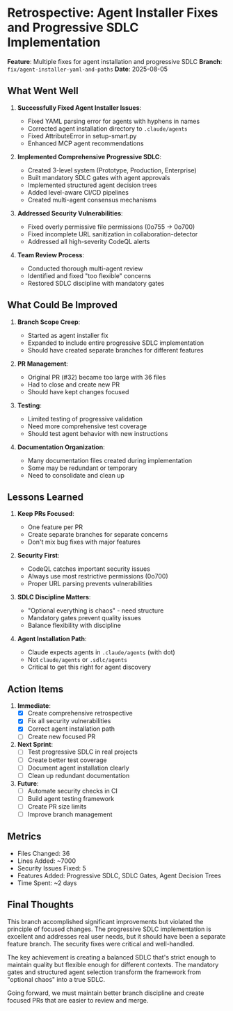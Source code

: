 # Retrospective: Agent Installer Fixes and Progressive SDLC Implementation

**Feature**: Multiple fixes for agent installation and progressive SDLC
**Branch**: `fix/agent-installer-yaml-and-paths`
**Date**: 2025-08-05

## What Went Well

1. **Successfully Fixed Agent Installer Issues**:
   - Fixed YAML parsing error for agents with hyphens in names
   - Corrected agent installation directory to `.claude/agents`
   - Fixed AttributeError in setup-smart.py
   - Enhanced MCP agent recommendations

2. **Implemented Comprehensive Progressive SDLC**:
   - Created 3-level system (Prototype, Production, Enterprise)
   - Built mandatory SDLC gates with agent approvals
   - Implemented structured agent decision trees
   - Added level-aware CI/CD pipelines
   - Created multi-agent consensus mechanisms

3. **Addressed Security Vulnerabilities**:
   - Fixed overly permissive file permissions (0o755 → 0o700)
   - Fixed incomplete URL sanitization in collaboration-detector
   - Addressed all high-severity CodeQL alerts

4. **Team Review Process**:
   - Conducted thorough multi-agent review
   - Identified and fixed "too flexible" concerns
   - Restored SDLC discipline with mandatory gates

## What Could Be Improved

1. **Branch Scope Creep**:
   - Started as agent installer fix
   - Expanded to include entire progressive SDLC implementation
   - Should have created separate branches for different features

2. **PR Management**:
   - Original PR (#32) became too large with 36 files
   - Had to close and create new PR
   - Should have kept changes focused

3. **Testing**:
   - Limited testing of progressive validation
   - Need more comprehensive test coverage
   - Should test agent behavior with new instructions

4. **Documentation Organization**:
   - Many documentation files created during implementation
   - Some may be redundant or temporary
   - Need to consolidate and clean up

## Lessons Learned

1. **Keep PRs Focused**:
   - One feature per PR
   - Create separate branches for separate concerns
   - Don't mix bug fixes with major features

2. **Security First**:
   - CodeQL catches important security issues
   - Always use most restrictive permissions (0o700)
   - Proper URL parsing prevents vulnerabilities

3. **SDLC Discipline Matters**:
   - "Optional everything is chaos" - need structure
   - Mandatory gates prevent quality issues
   - Balance flexibility with discipline

4. **Agent Installation Path**:
   - Claude expects agents in `.claude/agents` (with dot)
   - Not `claude/agents` or `.sdlc/agents`
   - Critical to get this right for agent discovery

## Action Items

1. **Immediate**:
   - [x] Create comprehensive retrospective
   - [x] Fix all security vulnerabilities
   - [x] Correct agent installation path
   - [ ] Create new focused PR

2. **Next Sprint**:
   - [ ] Test progressive SDLC in real projects
   - [ ] Create better test coverage
   - [ ] Document agent installation clearly
   - [ ] Clean up redundant documentation

3. **Future**:
   - [ ] Automate security checks in CI
   - [ ] Build agent testing framework
   - [ ] Create PR size limits
   - [ ] Improve branch management

## Metrics

- Files Changed: 36
- Lines Added: ~7000
- Security Issues Fixed: 5
- Features Added: Progressive SDLC, SDLC Gates, Agent Decision Trees
- Time Spent: ~2 days

## Final Thoughts

This branch accomplished significant improvements but violated the principle of focused changes. The progressive SDLC implementation is excellent and addresses real user needs, but it should have been a separate feature branch. The security fixes were critical and well-handled.

The key achievement is creating a balanced SDLC that's strict enough to maintain quality but flexible enough for different contexts. The mandatory gates and structured agent selection transform the framework from "optional chaos" into a true SDLC.

Going forward, we must maintain better branch discipline and create focused PRs that are easier to review and merge.
